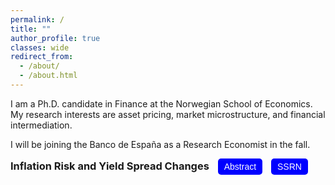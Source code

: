 ```yaml
---
permalink: /
title: ""
author_profile: true
classes: wide
redirect_from: 
  - /about/
  - /about.html
---
```


I am a Ph.D. candidate in Finance at the Norwegian School of Economics. My research interests are asset pricing, market microstructure, and financial intermediation. 

I will be joining the Banco de España as a Research Economist in the fall.

<div style="text-align: justify; margin-bottom: 20px;">
    <div>
        <h3 style="display: inline;">Inflation Risk and Yield Spread Changes </h3>
        <button onclick="toggleAbstract()" style="margin-left: 10px; padding: 5px 10px; font-size: 14px; background-color: blue; color: white; border: none; border-radius: 5px;">Abstract</button>
        <button onclick="window.location.href='https://papers.ssrn.com/abstract=4299512';" style="margin-left: 10px; padding: 5px 10px; font-size: 14px; background-color: blue; color: white; border: none; border-radius: 5px;">SSRN</button>
    </div>
</div>
<div id="abstract" style="display: none; margin-top: 20px;">
    <text>
    Inflation risk explains more than 40% of the systematic variation of yield spread changes beyond standard structural factors. I show that changes in expected inflation, volatility, and cyclicality are significant determinants of yield spread changes. A structural model with a stochastic price index and sticky cash flow accounts for these patterns and delivers further implications. In the cross-section, the model predicts increasing loading patterns on leverage and cash-flow flexibility. In the time series, the model predicts diminished effects during periods of high expected inflation. I find empirical support for the model’s predictions.
    </text>
</div>

<script>
function toggleAbstract() {
    var abstractDiv = document.getElementById("abstract");
    if (abstractDiv.style.display === "none") {
        abstractDiv.style.display = "block";
    } else {
        abstractDiv.style.display = "none";
    }
}
</script>


